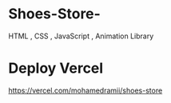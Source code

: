 # Shoes-Store-
HTML , CSS , JavaScript , Animation Library
# Deploy Vercel
https://vercel.com/mohamedramii/shoes-store
